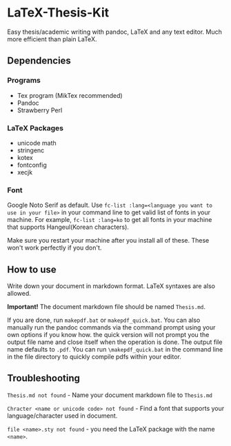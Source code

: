 # LaTeX-Thesis-Kit
Easy thesis/academic writing with pandoc, LaTeX and any text editor. Much more efficient than plain LaTeX. 

## Dependencies
### Programs
- Tex program (MikTex recommended)
- Pandoc
- Strawberry Perl
### LaTeX Packages
- unicode math
- stringenc
- kotex
- fontconfig
- xecjk
### Font
Google Noto Serif as default.
Use `fc-list :lang=<language you want to use in your file>` in your command line to get valid list of fonts in your machine. 
For example, `fc-list :lang=ko` to get all fonts in your machine that supports Hangeul(Korean characters). 

Make sure you restart your machine after you install all of these. These won't work perfectly if you don't. 

## How to use
Write down your document in markdown format. LaTeX syntaxes are also allowed. 

**Important!** The document markdown file should be named `Thesis.md`. 

If you are done, run `makepdf.bat` or `makepdf_quick.bat`.
You can also manually run the pandoc commands via the command prompt using your own options if you know how. 
the quick version will not prompt you the output file name and close itself when the operation is done. 
The output file name defaults to `.pdf`. 
You can run `\makepdf_quick.bat` in the command line in the file directory to quickly compile pdfs within your editor. 

## Troubleshooting
`Thesis.md not found` - Name your document markdown file to `Thesis.md`

`Chracter <name or unicode code> not found` - Find a font that supports your language/character used in document.

`file <name>.sty not found` - you need the LaTeX package with the name `<name>`. 
